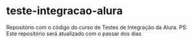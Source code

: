 # teste-integracao-alura
Repositório com o código do curso de Testes de Integração da Alura. PS: Este repositório será atualizado com o passar dos dias

